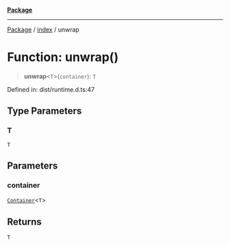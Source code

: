 [**Package**](../../README.md)

***

[Package](../../modules.md) / [index](../README.md) / unwrap

# Function: unwrap()

> **unwrap**\<`T`\>(`container`): `T`

Defined in: dist/runtime.d.ts:47

## Type Parameters

### T

`T`

## Parameters

### container

[`Container`](../../types/interfaces/Container.md)\<`T`\>

## Returns

`T`
